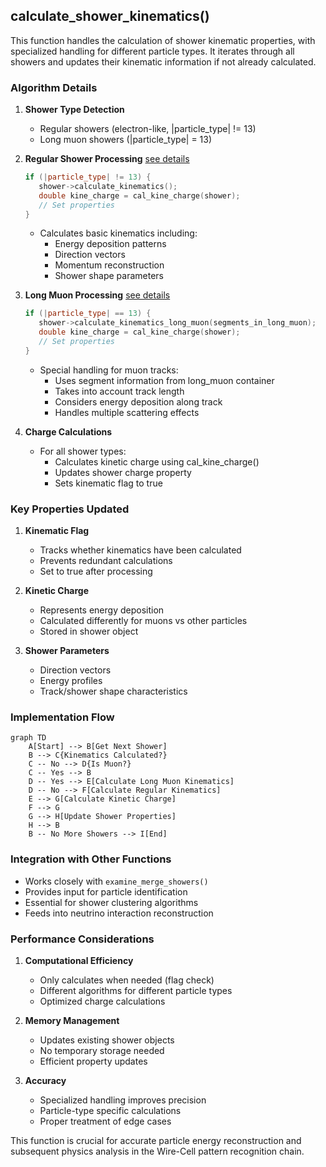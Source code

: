 ## calculate_shower_kinematics()

This function handles the calculation of shower kinematic properties, with specialized handling for different particle types. It iterates through all showers and updates their kinematic information if not already calculated.

### Algorithm Details

1. **Shower Type Detection**
   - Regular showers (electron-like, |particle_type| != 13)
   - Long muon showers (|particle_type| = 13)

2. **Regular Shower Processing** [see details](../pattern_recognition/wcshower_kinematics.md)
   ```cpp
   if (|particle_type| != 13) {
      shower->calculate_kinematics();
      double kine_charge = cal_kine_charge(shower);
      // Set properties
   }
   ```
   - Calculates basic kinematics including:
     * Energy deposition patterns
     * Direction vectors
     * Momentum reconstruction
     * Shower shape parameters

3. **Long Muon Processing** [see details](../pattern_recognition/wcshower_kinematics.md)
   ```cpp
   if (|particle_type| == 13) {
      shower->calculate_kinematics_long_muon(segments_in_long_muon);
      double kine_charge = cal_kine_charge(shower);
      // Set properties
   }
   ```
   - Special handling for muon tracks:
     * Uses segment information from long_muon container
     * Takes into account track length
     * Considers energy deposition along track
     * Handles multiple scattering effects

4. **Charge Calculations**
   - For all shower types:
     * Calculates kinetic charge using cal_kine_charge()
     * Updates shower charge property
     * Sets kinematic flag to true

### Key Properties Updated

1. **Kinematic Flag**
   - Tracks whether kinematics have been calculated
   - Prevents redundant calculations
   - Set to true after processing

2. **Kinetic Charge**
   - Represents energy deposition
   - Calculated differently for muons vs other particles
   - Stored in shower object

3. **Shower Parameters**
   - Direction vectors
   - Energy profiles
   - Track/shower shape characteristics

### Implementation Flow

```mermaid
graph TD
    A[Start] --> B[Get Next Shower]
    B --> C{Kinematics Calculated?}
    C -- No --> D{Is Muon?}
    C -- Yes --> B
    D -- Yes --> E[Calculate Long Muon Kinematics]
    D -- No --> F[Calculate Regular Kinematics]
    E --> G[Calculate Kinetic Charge]
    F --> G
    G --> H[Update Shower Properties]
    H --> B
    B -- No More Showers --> I[End]
```

### Integration with Other Functions

- Works closely with `examine_merge_showers()`
- Provides input for particle identification
- Essential for shower clustering algorithms
- Feeds into neutrino interaction reconstruction

### Performance Considerations

1. **Computational Efficiency**
   - Only calculates when needed (flag check)
   - Different algorithms for different particle types
   - Optimized charge calculations

2. **Memory Management**
   - Updates existing shower objects
   - No temporary storage needed
   - Efficient property updates

3. **Accuracy**
   - Specialized handling improves precision
   - Particle-type specific calculations
   - Proper treatment of edge cases

This function is crucial for accurate particle energy reconstruction and subsequent physics analysis in the Wire-Cell pattern recognition chain.